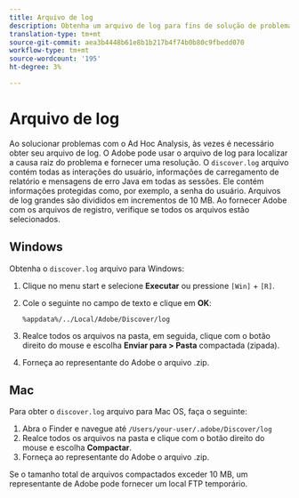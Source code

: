 ```yaml
---
title: Arquivo de log
description: Obtenha um arquivo de log para fins de solução de problemas.
translation-type: tm+mt
source-git-commit: aea3b4448b61e8b1b217b4f74b0b80c9fbedd070
workflow-type: tm+mt
source-wordcount: '195'
ht-degree: 3%

---
```



# Arquivo de log

Ao solucionar problemas com o Ad Hoc Analysis, às vezes é necessário obter seu arquivo de log. O Adobe pode usar o arquivo de log para localizar a causa raiz do problema e fornecer uma resolução. O `discover.log` arquivo contém todas as interações do usuário, informações de carregamento de relatório e mensagens de erro Java em todas as sessões. Ele contém informações protegidas como, por exemplo, a senha do usuário. Arquivos de log grandes são divididos em incrementos de 10 MB. Ao fornecer Adobe com os arquivos de registro, verifique se todos os arquivos estão selecionados.

## Windows

Obtenha o `discover.log` arquivo para Windows:

1. Clique no menu start e selecione **Executar** ou pressione `[Win]` + `[R]`.
2. Cole o seguinte no campo de texto e clique em **OK**:

   ```text
   %appdata%/../Local/Adobe/Discover/log
   ```

3. Realce todos os arquivos na pasta, em seguida, clique com o botão direito do mouse e escolha **Enviar para > Pasta** compactada (zipada).
4. Forneça ao representante do Adobe o arquivo .zip.

## Mac

Para obter o `discover.log` arquivo para Mac OS, faça o seguinte:

1. Abra o Finder e navegue até `/Users/your-user/.adobe/Discover/log`
2. Realce todos os arquivos na pasta e clique com o botão direito do mouse e escolha **Compactar**.
3. Forneça ao representante do Adobe o arquivo .zip.

Se o tamanho total de arquivos compactados exceder 10 MB, um representante de Adobe pode fornecer um local FTP temporário.
